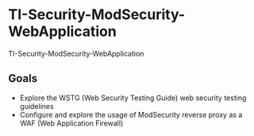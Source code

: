 # TI-Security-ModSecurity-WebApplication
TI-Security-ModSecurity-WebApplication

## Goals
- Explore the WSTG (Web Security Testing Guide) web security testing guidelines
- Configure and explore the usage of ModSecurity reverse proxy as a WAF (Web Application Firewall)
